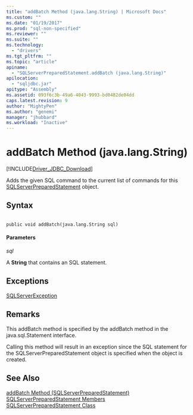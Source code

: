```yaml
---
title: "addBatch Method (java.lang.String) | Microsoft Docs"
ms.custom: ""
ms.date: "01/19/2017"
ms.prod: "sql-non-specified"
ms.reviewer: ""
ms.suite: ""
ms.technology: 
  - "drivers"
ms.tgt_pltfrm: ""
ms.topic: "article"
apiname: 
  - "SQLServerPreparedStatement.addBatch (java.lang.String)"
apilocation: 
  - "sqljdbc.jar"
apitype: "Assembly"
ms.assetid: 093f6c3b-49a6-4043-9993-bd0482de04dd
caps.latest.revision: 9
author: "MightyPen"
ms.author: "genemi"
manager: "jhubbard"
ms.workload: "Inactive"
---
```

# addBatch Method (java.lang.String)
[!INCLUDE[Driver_JDBC_Download](../../../includes/driver_jdbc_download.md)]

  Adds the given SQL command to the current list of commands for this [SQLServerPreparedStatement](../../../connect/jdbc/reference/sqlserverpreparedstatement-class.md) object.  
  
## Syntax  
  
```  
  
public void addBatch(java.lang.String sql)  
```  
  
#### Parameters  
 *sql*  
  
 A **String** that contains an SQL statement.  
  
## Exceptions  
 [SQLServerException](../../../connect/jdbc/reference/sqlserverexception-class.md)  
  
## Remarks  
 This addBatch method is specified by the addBatch method in the java.sql.Statement interface.  
  
 Calling this method will result in an exception since the SQL statement for the SQLServerPreparedStatement object is specified when the object is created.  
  
## See Also  
 [addBatch Method &#40;SQLServerPreparedStatement&#41;](../../../connect/jdbc/reference/addbatch-method-sqlserverpreparedstatement.md)   
 [SQLServerPreparedStatement Members](../../../connect/jdbc/reference/sqlserverpreparedstatement-members.md)   
 [SQLServerPreparedStatement Class](../../../connect/jdbc/reference/sqlserverpreparedstatement-class.md)  
  
  
